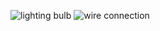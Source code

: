 ![lighting bulb](https://user-images.githubusercontent.com/69503146/146177191-8e2114dd-0351-40de-a000-4891bdf62131.jpg)
![wire connection](https://user-images.githubusercontent.com/69503146/146177201-384f237f-a9c5-4462-abfd-8c4ed4b356ff.jpg)
